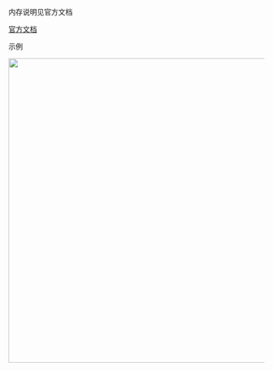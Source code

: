 内存说明见官方文档

[官方文档](https://ci.apache.org/projects/flink/flink-docs-release-1.13/zh/docs/deployment/memory/mem_setup_tm/)

示例  
<div align="center"> <img width="600px" src="https://gitee.com/heibaiying/BigData-Notes/raw/master/pictures/flink-memory.png"/> </div>